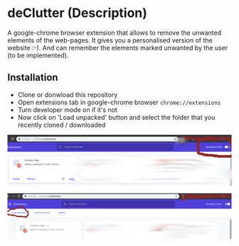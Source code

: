 # deClutter (Description)
A google-chrome browser extension that allows to remove the unwanted elements of the web-pages. It gives you a personalised version of the website :-). And can remember the elements marked unwanted by the user (to be implemented).

## Installation
  - Clone or donwload this repository
  - Open extensions tab in google-chrome browser `chrome://extensions`
  - Turn developer mode on if it's not
  - Now click on 'Load unpacked' button and select the folder that you recently cloned / downloaded


![Enable developer mode](dev_mode.png "Enable developer mode")





![Load extension](load.png "Load extension")
